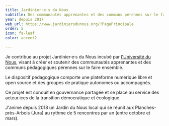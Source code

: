 ```yaml
---
title: Jardinier·e·s du Nous
subtitle: Des communautés apprenantes et des communs pérennes sur le faire ensemble
year: depuis 2017
web_url: https://www.jardiniersdunous.org/?PagePrincipale
order: 5
icon: fa-leaf
color: accent2

---
```

Je contribue au projet Jardinier·e·s du Nous incubé par [l'Université du Nous](http://universite-du-nous.org/), visant à créer et soutenir des communautés apprenantes et des communs pédagogiques pérennes sur le faire ensemble.

Le dispositif pédagogique comporte une plateforme numérique libre et open source et des groupes de pratique autonomes ou accompagnés.

Ce projet est conduit en gouvernance partagée et se place au service des acteur.ices de la transition démocratique et écologique. 

J'anime depuis 2018 un Jardin du Nous local qui se réunit aux Planches-près-Arbois (Jura) au rythme de 5 rencontres par an (entre octobre et mars).